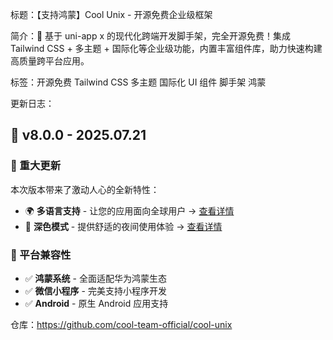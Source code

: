 标题：【支持鸿蒙】Cool Unix - 开源免费企业级框架

简介：🚀 基于 uni-app x 的现代化跨端开发脚手架，完全开源免费！集成 Tailwind CSS + 多主题 + 国际化等企业级功能，内置丰富组件库，助力快速构建高质量跨平台应用。

标签：开源免费 Tailwind CSS 多主题 国际化 UI 组件 脚手架 鸿蒙

更新日志：

## 🎉 v8.0.0 - 2025.07.21

### 🚀 重大更新

本次版本带来了激动人心的全新特性：

- 🌍 **多语言支持** - 让您的应用面向全球用户 → [查看详情](https://unix.cool-js.com/src/introduce/i18n.html)
- 🌙 **深色模式** - 提供舒适的夜间使用体验 → [查看详情](https://unix.cool-js.com/src/introduce/theme.html)

### 📱 平台兼容性

- ✅ **鸿蒙系统** - 全面适配华为鸿蒙生态
- ✅ **微信小程序** - 完美支持小程序开发
- ✅ **Android** - 原生 Android 应用支持

仓库：https://github.com/cool-team-official/cool-unix
